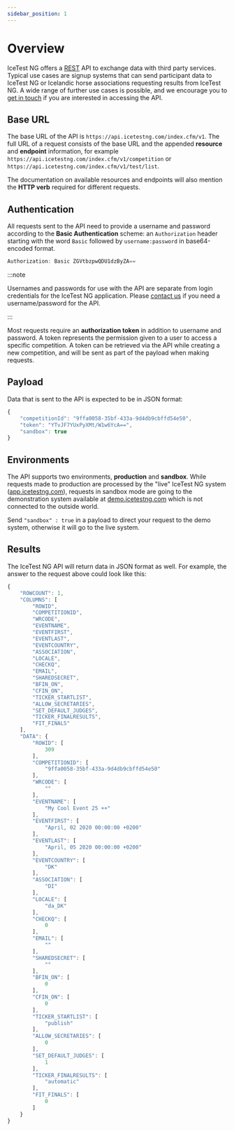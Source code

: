 ```yaml
---
sidebar_position: 1
---
```


# Overview

IceTest NG offers a [REST](https://www.techtarget.com/searchapparchitecture/definition/RESTful-API) API to exchange data with third party services. Typical use cases are signup systems that can send participant data to IceTest NG or Icelandic horse associations requesting results from IceTest NG. A wide range of further use cases is possible, and we encourage you to [get in touch](mailto:info@blackbuck.eu) if you are interested in accessing the API.


## Base URL

The base URL of the API is `https://api.icetestng.com/index.cfm/v1`. The full URL of a request consists of the base URL and the appended **resource** and **endpoint** information, for example `https://api.icetestng.com/index.cfm/v1/competition` or `https://api.icetestng.com/index.cfm/v1/test/list`. 

The documentation on available resources and endpoints will also mention the **HTTP verb** required for different requests.


## Authentication

All requests sent to the API need to provide a username and password according to the **Basic Authentication** scheme: an `Authorization` header starting with the word `Basic` followed by `username:password` in base64-encoded format.

```jsx
Authorization: Basic ZGVtbzpwQDU1dzByZA==
```

:::note

Usernames and passwords for use with the API are separate from login credentials for the IceTest NG application. Please [contact us](mailto:info@blackbuck.eu) if you need a username/password for the API.

:::

Most requests require an **authorization token** in addition to username and password. A token represents the permission given to a user to access a specific competition. A token can be retrieved via the API while creating a new competition, and will be sent as part of the payload when making requests.


## Payload

Data that is sent to the API is expected to be in JSON format:

```jsx title="GET /competition" showLineNumbers
{
	"competitionId": "9ffa0058-35bf-433a-9d4db9cbffd54e50",
	"token": "YTvJF7YUxPyXMt/W1w6YcA==",
	"sandbox": true
}
```


## Environments

The API supports two environments, **production** and **sandbox**. While requests made to production are processed by the "live" IceTest NG system ([app.icetestng.com](https://app.icetestng.com)), requests in sandbox mode are going to the demonstration system available at [demo.icetestng.com](https://demo.icetestng.com) which is not connected to the outside world.

Send `"sandbox" : true` in a payload to direct your request to the demo system, otherwise it will go to the live system.


## Results

The IceTest NG API will return data in JSON format as well. For example, the answer to the request above could look like this:

```jsx title="Sample response from the API" showLineNumbers
{
	"ROWCOUNT": 1,
	"COLUMNS": [
		"ROWID",
		"COMPETITIONID",
		"WRCODE",
		"EVENTNAME",
		"EVENTFIRST",
		"EVENTLAST",
		"EVENTCOUNTRY",
		"ASSOCIATION",
		"LOCALE",
		"CHECKQ",
		"EMAIL",
		"SHAREDSECRET",
		"BFIN_ON",
		"CFIN_ON",
		"TICKER_STARTLIST",
		"ALLOW_SECRETARIES",
		"SET_DEFAULT_JUDGES",
		"TICKER_FINALRESULTS",
		"FIT_FINALS"
	],
	"DATA": {
		"ROWID": [
			309
		],
		"COMPETITIONID": [
			"9ffa0058-35bf-433a-9d4db9cbffd54e50"
		],
		"WRCODE": [
			""
		],
		"EVENTNAME": [
			"My Cool Event 25 ++"
		],
		"EVENTFIRST": [
			"April, 02 2020 00:00:00 +0200"
		],
		"EVENTLAST": [
			"April, 05 2020 00:00:00 +0200"
		],
		"EVENTCOUNTRY": [
			"DK"
		],
		"ASSOCIATION": [
			"DI"
		],
		"LOCALE": [
			"da_DK"
		],
		"CHECKQ": [
			0
		],
		"EMAIL": [
			""
		],
		"SHAREDSECRET": [
			""
		],
		"BFIN_ON": [
			0
		],
		"CFIN_ON": [
			0
		],
		"TICKER_STARTLIST": [
			"publish"
		],
		"ALLOW_SECRETARIES": [
			0
		],
		"SET_DEFAULT_JUDGES": [
			1
		],
		"TICKER_FINALRESULTS": [
			"automatic"
		],
		"FIT_FINALS": [
			0
		]
	}
}
```


